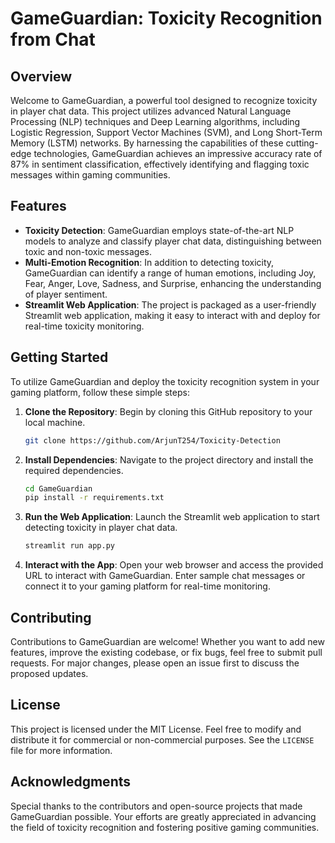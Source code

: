 # GameGuardian: Toxicity Recognition from Chat

## Overview

Welcome to GameGuardian, a powerful tool designed to recognize toxicity in player chat data. This project utilizes advanced Natural Language Processing (NLP) techniques and Deep Learning algorithms, including Logistic Regression, Support Vector Machines (SVM), and Long Short-Term Memory (LSTM) networks. By harnessing the capabilities of these cutting-edge technologies, GameGuardian achieves an impressive accuracy rate of 87% in sentiment classification, effectively identifying and flagging toxic messages within gaming communities.

## Features

- **Toxicity Detection**: GameGuardian employs state-of-the-art NLP models to analyze and classify player chat data, distinguishing between toxic and non-toxic messages.
- **Multi-Emotion Recognition**: In addition to detecting toxicity, GameGuardian can identify a range of human emotions, including Joy, Fear, Anger, Love, Sadness, and Surprise, enhancing the understanding of player sentiment.
- **Streamlit Web Application**: The project is packaged as a user-friendly Streamlit web application, making it easy to interact with and deploy for real-time toxicity monitoring.

## Getting Started

To utilize GameGuardian and deploy the toxicity recognition system in your gaming platform, follow these simple steps:

1. **Clone the Repository**: Begin by cloning this GitHub repository to your local machine.

    ```bash
    git clone https://github.com/ArjunT254/Toxicity-Detection
    ```

2. **Install Dependencies**: Navigate to the project directory and install the required dependencies.

    ```bash
    cd GameGuardian
    pip install -r requirements.txt
    ```

3. **Run the Web Application**: Launch the Streamlit web application to start detecting toxicity in player chat data.

    ```bash
    streamlit run app.py
    ```

4. **Interact with the App**: Open your web browser and access the provided URL to interact with GameGuardian. Enter sample chat messages or connect it to your gaming platform for real-time monitoring.

## Contributing

Contributions to GameGuardian are welcome! Whether you want to add new features, improve the existing codebase, or fix bugs, feel free to submit pull requests. For major changes, please open an issue first to discuss the proposed updates.

## License

This project is licensed under the MIT License. Feel free to modify and distribute it for commercial or non-commercial purposes. See the `LICENSE` file for more information.

## Acknowledgments

Special thanks to the contributors and open-source projects that made GameGuardian possible. Your efforts are greatly appreciated in advancing the field of toxicity recognition and fostering positive gaming communities.
